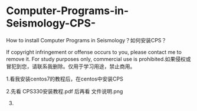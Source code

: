 # Computer-Programs-in-Seismology-CPS-
How to install Computer Programs in Seismology？如何安装CPS？

If copyright infringement or offense occurs to you, please contact me to remove it. For study purposes only, commercial use is prohibited.如果侵权或冒犯到您，请联系我删除。仅用于学习用途，禁止商用。

1.看我安装centos7的教程后，在centos中安装CPS

2.先看 CPS330安装教程.pdf 后再看 文件说明.png

3.
